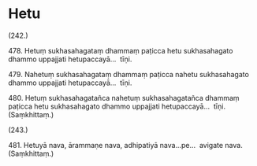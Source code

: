 # Hetu

(242.)

478\. Hetuṃ sukhasahagataṃ dhammaṃ paṭicca hetu sukhasahagato dhammo uppajjati hetupaccayā…  tīṇi.

479\. Nahetuṃ sukhasahagataṃ dhammaṃ paṭicca nahetu sukhasahagato dhammo uppajjati hetupaccayā…  tīṇi.

480\. Hetuṃ sukhasahagatañca nahetuṃ sukhasahagatañca dhammaṃ paṭicca hetu sukhasahagato dhammo uppajjati hetupaccayā…  tīṇi. (Saṃkhittaṃ.)

(243.)

481\. Hetuyā nava, ārammaṇe nava, adhipatiyā nava…pe…  avigate nava. (Saṃkhittaṃ.)
